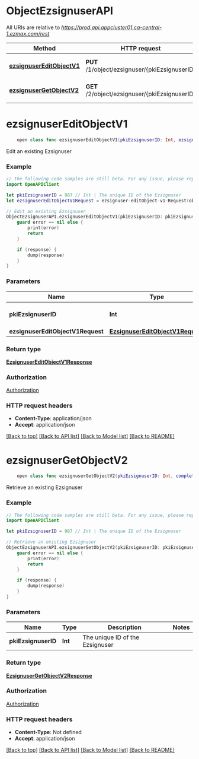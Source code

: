 # ObjectEzsignuserAPI

All URIs are relative to *https://prod.api.appcluster01.ca-central-1.ezmax.com/rest*

Method | HTTP request | Description
------------- | ------------- | -------------
[**ezsignuserEditObjectV1**](ObjectEzsignuserAPI.md#ezsignusereditobjectv1) | **PUT** /1/object/ezsignuser/{pkiEzsignuserID} | Edit an existing Ezsignuser
[**ezsignuserGetObjectV2**](ObjectEzsignuserAPI.md#ezsignusergetobjectv2) | **GET** /2/object/ezsignuser/{pkiEzsignuserID} | Retrieve an existing Ezsignuser


# **ezsignuserEditObjectV1**
```swift
    open class func ezsignuserEditObjectV1(pkiEzsignuserID: Int, ezsignuserEditObjectV1Request: EzsignuserEditObjectV1Request, completion: @escaping (_ data: EzsignuserEditObjectV1Response?, _ error: Error?) -> Void)
```

Edit an existing Ezsignuser



### Example
```swift
// The following code samples are still beta. For any issue, please report via http://github.com/OpenAPITools/openapi-generator/issues/new
import OpenAPIClient

let pkiEzsignuserID = 987 // Int | The unique ID of the Ezsignuser
let ezsignuserEditObjectV1Request = ezsignuser-editObject-v1-Request(objEzsignuser: ezsignuser-RequestCompound(pkiEzsignuserID: 123, fkiContactID: 123, objContact: contact-RequestCompoundV2(fkiContacttitleID: 123, fkiLanguageID: 123, eContactType: Field-eContactType(), sContactFirstname: "sContactFirstname_example", sContactLastname: "sContactLastname_example", sContactCompany: "sContactCompany_example", dtContactBirthdate: "dtContactBirthdate_example", sContactOccupation: "sContactOccupation_example", tContactNote: "tContactNote_example", bContactIsactive: true, objContactinformations: contactinformations-RequestCompoundV2(eContactinformationsType: Field-eContactinformationsType(), iAddressDefault: 123, iPhoneDefault: 123, iEmailDefault: 123, iWebsiteDefault: 123, aObjAddress: [address-RequestCompound(pkiAddressID: 123, fkiAddresstypeID: 123, sAddressCivic: "sAddressCivic_example", sAddressStreet: "sAddressStreet_example", sAddressSuite: "sAddressSuite_example", sAddressCity: "sAddressCity_example", fkiProvinceID: 123, fkiCountryID: 123, sAddressZip: "sAddressZip_example", fAddressLongitude: "fAddressLongitude_example", fAddressLatitude: "fAddressLatitude_example")], aObjPhone: [phone-RequestCompound(pkiPhoneID: 123, fkiPhonetypeID: 123, ePhoneType: Field-ePhoneType(), sPhoneRegion: "sPhoneRegion_example", sPhoneExchange: "sPhoneExchange_example", sPhoneNumber: "sPhoneNumber_example", sPhoneInternational: "sPhoneInternational_example", sPhoneExtension: "sPhoneExtension_example", sPhoneE164: "sPhoneE164_example")], aObjEmail: [email-RequestCompound(pkiEmailID: 123, fkiEmailtypeID: 123, sEmailAddress: "sEmailAddress_example")], aObjWebsite: [website-RequestCompound(pkiWebsiteID: 123, fkiWebsitetypeID: 123, sWebsiteAddress: "sWebsiteAddress_example")])))) // EzsignuserEditObjectV1Request | 

// Edit an existing Ezsignuser
ObjectEzsignuserAPI.ezsignuserEditObjectV1(pkiEzsignuserID: pkiEzsignuserID, ezsignuserEditObjectV1Request: ezsignuserEditObjectV1Request) { (response, error) in
    guard error == nil else {
        print(error)
        return
    }

    if (response) {
        dump(response)
    }
}
```

### Parameters

Name | Type | Description  | Notes
------------- | ------------- | ------------- | -------------
 **pkiEzsignuserID** | **Int** | The unique ID of the Ezsignuser | 
 **ezsignuserEditObjectV1Request** | [**EzsignuserEditObjectV1Request**](EzsignuserEditObjectV1Request.md) |  | 

### Return type

[**EzsignuserEditObjectV1Response**](EzsignuserEditObjectV1Response.md)

### Authorization

[Authorization](../README.md#Authorization)

### HTTP request headers

 - **Content-Type**: application/json
 - **Accept**: application/json

[[Back to top]](#) [[Back to API list]](../README.md#documentation-for-api-endpoints) [[Back to Model list]](../README.md#documentation-for-models) [[Back to README]](../README.md)

# **ezsignuserGetObjectV2**
```swift
    open class func ezsignuserGetObjectV2(pkiEzsignuserID: Int, completion: @escaping (_ data: EzsignuserGetObjectV2Response?, _ error: Error?) -> Void)
```

Retrieve an existing Ezsignuser



### Example
```swift
// The following code samples are still beta. For any issue, please report via http://github.com/OpenAPITools/openapi-generator/issues/new
import OpenAPIClient

let pkiEzsignuserID = 987 // Int | The unique ID of the Ezsignuser

// Retrieve an existing Ezsignuser
ObjectEzsignuserAPI.ezsignuserGetObjectV2(pkiEzsignuserID: pkiEzsignuserID) { (response, error) in
    guard error == nil else {
        print(error)
        return
    }

    if (response) {
        dump(response)
    }
}
```

### Parameters

Name | Type | Description  | Notes
------------- | ------------- | ------------- | -------------
 **pkiEzsignuserID** | **Int** | The unique ID of the Ezsignuser | 

### Return type

[**EzsignuserGetObjectV2Response**](EzsignuserGetObjectV2Response.md)

### Authorization

[Authorization](../README.md#Authorization)

### HTTP request headers

 - **Content-Type**: Not defined
 - **Accept**: application/json

[[Back to top]](#) [[Back to API list]](../README.md#documentation-for-api-endpoints) [[Back to Model list]](../README.md#documentation-for-models) [[Back to README]](../README.md)

